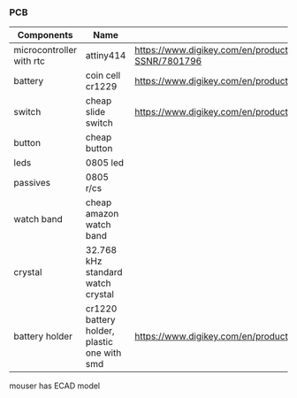 ### PCB



| Components               | Name                                        | link                                                         |      |      |
| ------------------------ | ------------------------------------------- | ------------------------------------------------------------ | ---- | ---- |
| microcontroller with rtc | attiny414                                   | https://www.digikey.com/en/products/detail/microchip-technology/ATTINY414-SSNR/7801796 |      |      |
| battery                  | coin cell cr1229                            | https://www.digikey.com/en/products/detail/kemet/C0805X106J9RAC7800/7427533 |      |      |
| switch                   | cheap slide switch                          | https://www.digikey.com/en/products/detail/c-k/JS102011SAQN/1640095 |      |      |
| button                   | cheap button                                |                                                              |      |      |
| leds                     | 0805 led                                    |                                                              |      |      |
| passives                 | 0805 r/cs                                   |                                                              |      |      |
| watch band               | cheap amazon watch band                     |                                                              |      |      |
| crystal                  | 32.768 kHz standard watch crystal           |                                                              |      |      |
| battery holder           | cr1220 battery holder, plastic one with smd | https://www.digikey.com/en/products/detail/adam-tech/BH-44C-5/13537709 |      |      |



mouser has ECAD model